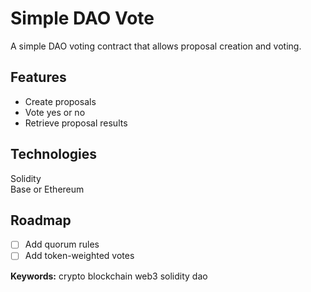 # Simple DAO Vote

A simple DAO voting contract that allows proposal creation and voting.

## Features
- Create proposals
- Vote yes or no
- Retrieve proposal results

## Technologies
Solidity  
Base or Ethereum

## Roadmap
- [ ] Add quorum rules
- [ ] Add token-weighted votes

**Keywords:** crypto blockchain web3 solidity dao

